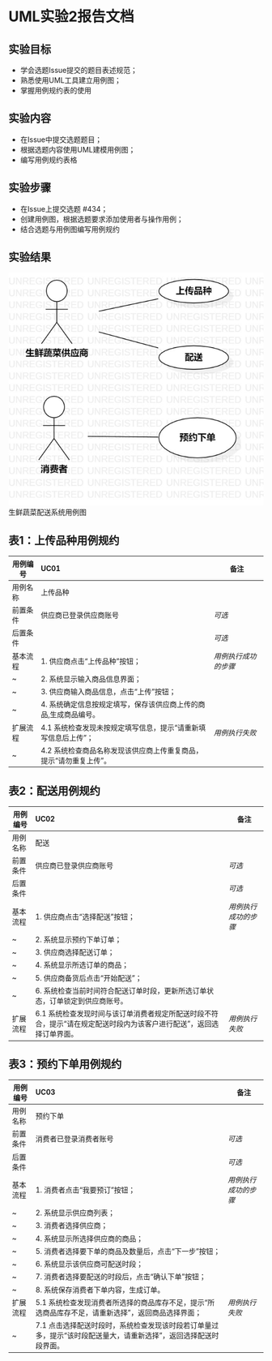 # UML实验2报告文档 

## 实验目标
- 学会选题Issue提交的题目表述规范；
- 熟悉使用UML工具建立用例图；
- 掌握用例规约表的使用

## 实验内容
- 在Issue中提交选题题目；
- 根据选题内容使用UML建模用例图；
- 编写用例规约表格

## 实验步骤  
- 在Issue上提交选题 #434；  
- 创建用例图，根据选题要求添加使用者与操作用例；  
- 结合选题与用例图编写用例规约  
  

## 实验结果  

![lab2UML用例图](./model2.jpg)  
生鲜蔬菜配送系统用例图  
  

## 表1：上传品种用例规约  

用例编号  | UC01 | 备注  
-|:-|-  
用例名称  | 上传品种  |   
前置条件  |   供应商已登录供应商账号   | *可选*   
后置条件  |     | *可选*   
基本流程  | 1. 供应商点击“上传品种”按钮；  |*用例执行成功的步骤*    
~| 2. 系统显示输入商品信息界面；  |   
~| 3. 供应商输入商品信息，点击“上传”按钮；  |   
~| 4. 系统确定信息按规定填写，保存该供应商上传的商品,生成商品编号。  |    
扩展流程  | 4.1 系统检查发现未按规定填写信息，提示“请重新填写信息后上传”；  |*用例执行失败*    
~| 4.2 系统检查商品名称发现该供应商上传重复商品，提示“请勿重复上传”。  |  

## 表2：配送用例规约  

用例编号  | UC02 | 备注  
-|:-|-  
用例名称  | 配送  |   
前置条件  |   供应商已登录供应商账号   | *可选*   
后置条件  |     | *可选*   
基本流程  | 1. 供应商点击“选择配送”按钮；  |*用例执行成功的步骤*    
~| 2. 系统显示预约下单订单；  |   
~|3. 供应商选择配送订单；  |   
~|4. 系统显示所选订单的商品；  | 
~|5. 供应商备货后点击“开始配送”；  | 
~| 6. 系统检查当前时间符合配送订单时段，更新所选订单状态，订单锁定到供应商账号。  |    
扩展流程  | 6.1 系统检查发现时间与该订单消费者规定所配送时段不符合，提示“请在规定配送时段内为该客户进行配送”，返回选择订单界面。  |*用例执行失败*         


## 表3：预约下单用例规约  

用例编号  | UC03 | 备注  
-|:-|-  
用例名称  | 预约下单  |   
前置条件  |   消费者已登录消费者账号   | *可选*   
后置条件  |      | *可选*   
基本流程  | 1. 消费者点击“我要预订”按钮；  |*用例执行成功的步骤*    
~| 2. 系统显示供应商列表；  |   
~| 3. 消费者选择供应商；  |   
~| 4. 系统显示所选择供应商的商品；  |    
~| 5. 消费者选择要下单的商品及数量后，点击“下一步”按钮；  |    
~| 6. 系统显示该供应商可配送时段；  |    
~| 7. 消费者选择要配送的时段后，点击“确认下单”按钮；  |
~| 8. 系统保存消费者下单内容，生成订单。  |    
扩展流程  | 5.1 系统检查发现消费者所选择的商品库存不足，提示“所选商品库存不足，请重新选择”，返回商品选择界面；  |*用例执行失败*    
~| 7.1 点击选择配送时段时，系统检查发现该时段若订单量过多，提示“该时段配送量大，请重新选择”，返回选择配送时段界面。  |  

